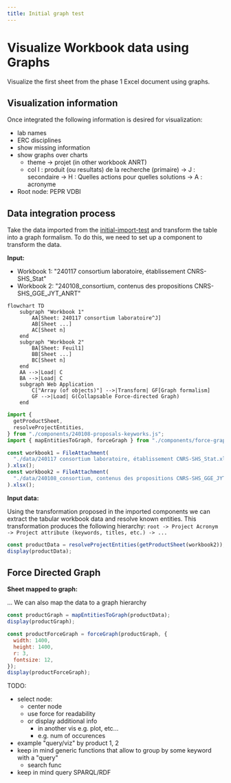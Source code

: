 ```yaml
---
title: Initial graph test
---
```


# Visualize Workbook data using Graphs

Visualize the first sheet from the phase 1 Excel document using graphs.

## Visualization information

Once integrated the following information is desired for visualization:

- lab names
- ERC disciplines
- show missing information
- show graphs over charts
  - theme → projet (in other workbook ANRT)
  - col I : produit (ou resultats) de la recherche (primaire) → J : secondaire → H : Quelles actions pour quelles solutions → A : acronyme
- Root node: PEPR VDBI

## Data integration process

Take the data imported from the [initial-import-test](./initial-import-test) and transform the table into a graph formalism.
To do this, we need to set up a component to transform the data.

**Input:**

- Workbook 1: "240117 consortium laboratoire, établissement CNRS-SHS_Stat"
- Workbook 2: "240108_consortium, contenus des propositions CNRS-SHS_GGE_JYT_ANRT"

```mermaid
flowchart TD
    subgraph "Workbook 1"
        AA[Sheet: 240117 consortium laboratoire^J]
        AB[Sheet ...]
        AC[Sheet n]
    end
    subgraph "Workbook 2"
        BA[Sheet: Feuil1]
        BB[Sheet ...]
        BC[Sheet n]
    end
    AA -->|Load| C
    BA -->|Load| C
    subgraph Web Application
        C["Array (of objects)"] -->|Transform| GF[Graph formalism]
        GF -->|Load| G(Collapsable Force-directed Graph)
    end
```


```js echo
import {
  getProductSheet,
  resolveProjectEntities,
} from "./components/240108-proposals-keyworks.js";
import { mapEntitiesToGraph, forceGraph } from "./components/force-graph.js";

const workbook1 = FileAttachment(
  "./data/240117 consortium laboratoire, établissement CNRS-SHS_Stat.xlsx"
).xlsx();
const workbook2 = FileAttachment(
  "./data/240108_consortium, contenus des propositions CNRS-SHS_GGE_JYT_ANRT.xlsx"
).xlsx();
```

**Input data:**

Using the transformation proposed in the imported components we can extract the tabular workbook data and resolve known entities.
This transformation produces the following hierarchy: `root -> Project Acronym -> Project attribute (keywords, titles, etc.) -> ...`

```js echo
const productData = resolveProjectEntities(getProductSheet(workbook2));
display(productData);
```

## Force Directed Graph

**Sheet mapped to graph:**

... We can also map the data to a graph hierarchy

```js echo
const productGraph = mapEntitiesToGraph(productData);
display(productGraph);
```

```js echo
const productForceGraph = forceGraph(productGraph, {
  width: 1400,
  height: 1400,
  r: 3,
  fontsize: 12,
});
display(productForceGraph);
```

TODO:
- select node:
  - center node
  - use force for readability
  - or display additional info
    - in another vis e.g. plot, etc...
    - e.g. num of occurences 
- example "query/viz" by product 1, 2
- keep in mind generic functions that allow to group by some keyword with a "query" 
  - search func
- keep in mind query SPARQL/RDF
